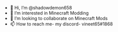 - 👋 Hi, I’m @shadowdemon658
- 👀 I’m interested in Minecraft Modding
- 💞️ I’m looking to collaborate on Minecraft Mods
- 📫 How to reach me-
        my discord- vineet65#1868

<!---
shadowdemon658/shadowdemon658 is a ✨ special ✨ repository because its `README.md` (this file) appears on your GitHub profile.
You can click the Preview link to take a look at your changes.
--->
